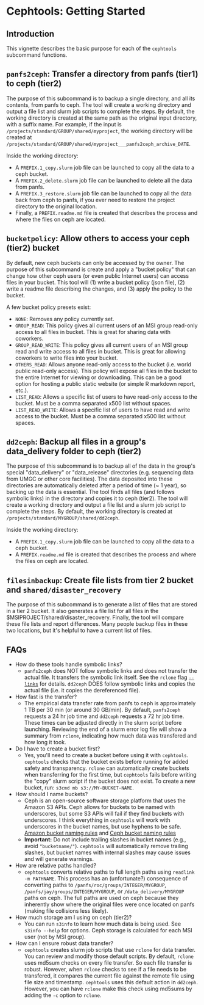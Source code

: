 # Cephtools: Getting Started

## Introduction

This vignette describes the basic purpose for each of the `cephtools` subcommand functions.

## `panfs2ceph`: Transfer a directory from panfs (tier1) to ceph (tier2)

The purpose of this subcommand is to backup a single directory, and all its contents, from panfs to ceph. The tool will create a working directory and output a file list and slurm job scripts to complete the steps. By default, the working directory is created at the same path as the original input directory, with a suffix name. For example, if the input is `/projects/standard/GROUP/shared/myproject`, the working directory will be created at `/projects/standard/GROUP/shared/myproject___panfs2ceph_archive_DATE`.

Inside the working directory:

- A `PREFIX.1_copy.slurm` job file can be launched to copy all the data to a ceph bucket.
- A `PREFIX.2_delete.slurm` job file can be launched to delete all the data from panfs.
- A `PREFIX.3_restore.slurm` job file can be launched to copy all the data back from ceph to panfs, if you ever need to restore the project directory to the original location.
- Finally, a `PREFIX.readme.md` file is created that describes the process and where the files on ceph are located.

## `bucketpolicy`: Allow others to access your ceph (tier2) bucket

By default, new ceph buckets can only be accessed by the owner. The purpose of this subcommand is create and apply a "bucket policy" that can change how other ceph users (or even public Internet users) can access files in your bucket. This tool will (1) write a bucket policy (json file), (2) write a readme file describing the changes, and (3) apply the policy to the bucket.

A few bucket policy presets exist:

- `NONE`: Removes any policy currently set.
- `GROUP_READ`: This policy gives all current users of an MSI group read-only access to all files in bucket. This is great for sharing data with coworkers.
- `GROUP_READ_WRITE`: This policy gives all current users of an MSI group read and write access to all files in bucket. This is great for allowing coworkers to write files into your bucket.
- `OTHERS_READ`: Allows anyone read-only access to the bucket (i.e. world public read-only access). This policy will expose all files in the bucket to the entire Internet for viewing or downloading. This can be a good option for hosting a public static website (or simple R markdown report, etc.).
- `LIST_READ`: Allows a specific list of users to have read-only access to the bucket. Must be a comma separated x500 list without spaces.
- `LIST_READ_WRITE`: Allows a specific list of users to have read and write access to the bucket. Must be a comma separated x500 list without spaces.

## `dd2ceph`: Backup all files in a group's data_delivery folder to ceph (tier2)

The purpose of this subcommand is to backup all of the data in the group's special "data_delivery" or "data_release" directories (e.g. sequencing data from UMGC or other core facilities). The data deposited into these directories are automatically deleted after a period of time (~ 1 year), so backing up the data is essential. The tool finds all files (and follows symbolic links) in the directory and copies it to ceph (tier2). The tool will create a working directory and output a file list and a slurm job script to complete the steps. By default, the working directory is created at `/projects/standard/MYGROUP/shared/dd2ceph`.

Inside the working directory:

- A `PREFIX.1_copy.slurm` job file can be launched to copy all the data to a ceph bucket.
- A `PREFIX.readme.md` file is created that describes the process and where the files on ceph are located.

## `filesinbackup`: Create file lists from tier 2 bucket and `shared/disaster_recovery`

The purpose of this subcommand is to generate a list of files that are stored in a tier 2 bucket. It also generates a file list for all files in the $MSIPROJECT/shared/disaster_recovery. Finally, the tool will compare these file lists and report differences. Many people backup files in these two locations, but it's helpful to have a current list of files.  

## FAQs

- How do these tools handle symbolic links?
  - `panfs2ceph` does NOT follow symbolic links and does not transfer the actual file. It transfers the symbolic link itself. See the `rclone` flag [`--links`](https://rclone.org/local/#links-l) for details. `dd2ceph` DOES follow symbolic links and copies the actual file (i.e. it copies the dereferenced file).
- How fast is the transfer?
  - The empirical data transfer rate from panfs to ceph is approximately 1 TB per 30 min (or around 30 GB/min). By default, `panfs2ceph` requests a 24 hr job time and `dd2ceph` requests a 72 hr job time. These times can be adjusted directly in the slurm script before launching. Reviewing the end of a slurm error log file will show a summary from `rclone`, indicating how much data was transfered and how long it took.
- Do I have to create a bucket first?
  - Yes, you'll need to create a bucket before using it with `cephtools`. `cephtools` checks that the bucket exists before running for added safety and transparency. `rclone` can automatically create buckets when transferring for the first time, but `cephtools` fails before writing the "copy" slurm script if the bucket does not exist. To create a new bucket, run: `s3cmd mb s3://MY-BUCKET-NAME`.
- How should I name buckets?
  - Ceph is an open-source software storage platform that uses the Amazon S3 APIs. Ceph allows for buckets to be named with underscores, but some S3 APIs will fail if they find buckets with underscores. I think everything in `cephtools` will work with underscores in the bucket names, but use hyphens to be safe. [Amazon bucket naming rules](https://docs.aws.amazon.com/AmazonS3/latest/userguide/bucketnamingrules.html) and [Ceph bucket naming rules](https://docs.ceph.com/en/latest/radosgw/s3/bucketops/)
  - **Important:** Do not include trailing slashes in bucket names (e.g., avoid `"bucketname/"`). `cephtools` will automatically remove trailing slashes, but bucket names with internal slashes may cause issues and will generate warnings.
- How are relative paths handled?
  - `cephtools` converts relative paths to full length paths using `readlink -m PATHNAME`. This process has an (unfortunate?) consequence of converting paths to `/panfs/roc/groups/INTEGER/MYGROUP`, `/panfs/jay/groups/INTEGER/MYGROUP`, or `/data_delivery/MYGROUP` paths on ceph. The full paths are used on ceph because they inherently show where the original files were once located on panfs (making file collisions less likely).
- How much storage am I using on ceph (tier2)?
  - You can run `s3info` to learn how much data is being used. See `s3info --help` for options. Ceph storage is calculated for each MSI user (not by MSI group).
- How can I ensure robust data transfer?
  - `cephtools` creates slurm job scripts that use `rclone` for data transfer. You can review and modify those default scripts. By default, `rclone` uses md5sum checks on every file transfer. So each file transfer is robust. However, when `rclone` checks to see if a file needs to be transfered, it compares the current file against the remote file using file size and timestamp. `cephtools` uses this default action in `dd2ceph`. However, you can have `rclone` make this check using md5sums by adding the `-c` option to `rclone`.
